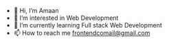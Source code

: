 - 👋 Hi, I’m Amaan
- 👀 I’m interested in Web Development
- 🌱 I’m currently learning Full stack Web Development
- 📫 How to reach me frontendcomail@gmail.com

<!---
Frontendco/Frontendco is a ✨ special ✨ repository because its `README.md` (this file) appears on your GitHub profile.
You can click the Preview link to take a look at your changes.
--->
